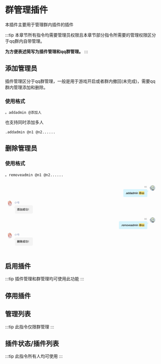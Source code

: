 # 群管理插件

本插件主要用于管理群内插件的插件

:::tip
本章节所有指令均需要管理员权限且本章节部分指令所需要的管理权限区分于qq群内自带管理。

**为方便表述简写为插件管理和qq群管理。**
:::

## 添加管理员

插件管理区分于qq群管理，一般是用于游戏开启或者群内撤回(未完成)，需要qq群内管理添加和删除。

### 使用格式

```
。addadmin @添加人
```

也支持同时添加多人

```
.addadmin @n1 @n2......
```

## 删除管理员

### 使用格式

```
。removeadmin @n1 @n2......
```

![插件管理员功能截图](./assets/admin1.png)


## 启用插件

:::tip
插件管理和群管理均可使用此功能
:::

## 停用插件

## 管理列表

:::tip
此指令仅限群管理
:::

## 插件状态/插件列表

:::tip
此指令所有人均可使用
:::